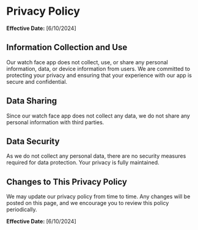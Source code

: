 # Privacy Policy

**Effective Date:** [6/10/2024]

## Information Collection and Use

Our watch face app does not collect, use, or share any personal information, data, or device information from users. We are committed to protecting your privacy and ensuring that your experience with our app is secure and confidential.

## Data Sharing

Since our watch face app does not collect any data, we do not share any personal information with third parties.

## Data Security

As we do not collect any personal data, there are no security measures required for data protection. Your privacy is fully maintained.

## Changes to This Privacy Policy

We may update our privacy policy from time to time. Any changes will be posted on this page, and we encourage you to review this policy periodically.

**Effective Date:** [6/10/2024]


